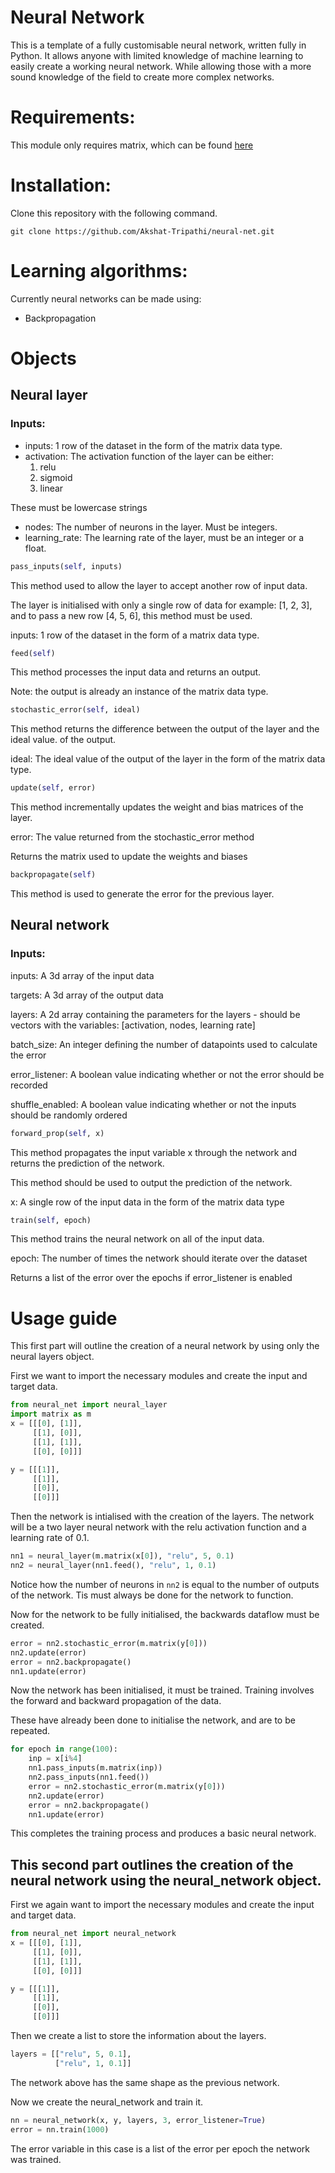 # Neural Network

This is a template of a fully customisable neural network, written fully in Python. It allows anyone with limited knowledge of machine learning to easily create a working neural network. While allowing those with a more sound knowledge of the field to create more complex networks.

# Requirements:
This module only requires matrix, which can be found [here](https://github.com/Akshat-Tripathi/matrix-lib)

# Installation:
Clone this repository with the following command.

``` git clone https://github.com/Akshat-Tripathi/neural-net.git ```

# Learning algorithms:
Currently neural networks can be made using:
* Backpropagation

# Objects

## Neural layer

### Inputs:
* inputs: 1 row of the dataset in the form of the matrix data type.
* activation: The activation function of the layer can be either:
    1. relu
    2. sigmoid
    3. linear
    
These must be lowercase strings
* nodes: The number of neurons in the layer. Must be integers.
* learning_rate: The learning rate of the layer, must be an integer or a float.

```Python 
pass_inputs(self, inputs)
```
This method used to allow the layer to accept another row of input data.

The layer is initialised with only a single row of data for example: [1, 2, 3], and to pass a new row [4, 5, 6], this method must be used.

inputs: 1 row of the dataset in the form of a matrix data type.

```Python 
feed(self)
```
This method processes the input data and returns an output.

Note: the output is already an instance of the matrix data type. 

```Python 
stochastic_error(self, ideal)
```
This method returns the difference between the output of the layer and the ideal value. of the output.

ideal: The ideal value of the output of the layer in the form of the matrix data type.

```Python 
update(self, error)
```
This method incrementally updates the weight and bias matrices of the layer.

error: The value returned from the stochastic_error method

Returns the matrix used to update the weights and biases

```Python 
backpropagate(self)
```
This method is used to generate the error for the previous layer.

## Neural network

### Inputs:
inputs: A 3d array of the input data

targets: A 3d array of the output data

layers: A 2d array containing the parameters for the layers - should be vectors with the variables: [activation, nodes, learning rate]

batch_size: An integer defining the number of datapoints used to calculate the error

error_listener: A boolean value indicating whether or not the error should be recorded

shuffle_enabled: A boolean value indicating whether or not the inputs should be randomly ordered

```Python 
forward_prop(self, x)
```
This method propagates the input variable x through the network and returns the prediction of the network.

This method should be used to output the prediction of the network.

x: A single row of the input data in the form of the matrix data type

```Python 
train(self, epoch)
```
This method trains the neural network on all of the input data.

epoch: The number of times the network should iterate over the dataset

Returns a list of the error over the epochs if error_listener is enabled

# Usage guide
This first part will outline the creation of a neural network by using only the neural layers object.

First we want to import the necessary modules and create the input and target data.
```Python
from neural_net import neural_layer
import matrix as m
x = [[[0], [1]],
     [[1], [0]],
     [[1], [1]],
     [[0], [0]]]

y = [[[1]],
     [[1]],
     [[0]],
     [[0]]]
```

Then the network is intialised with the creation of the layers. The network will be a two layer neural network with the relu activation function and a learning rate of 0.1.
```Python
nn1 = neural_layer(m.matrix(x[0]), "relu", 5, 0.1)
nn2 = neural_layer(nn1.feed(), "relu", 1, 0.1)
```
Notice how the number of neurons in `nn2` is equal to the number of outputs of the network. Tis must always be done for the network to function.

Now for the network to be fully initialised, the backwards dataflow must be created.
```Python
error = nn2.stochastic_error(m.matrix(y[0]))
nn2.update(error)
error = nn2.backpropagate()
nn1.update(error)
```

Now the network has been initialised, it must be trained. Training involves the forward and backward propagation of the data. 

These have already been done to initialise the network, and are to be repeated.
```Python
for epoch in range(100):
    inp = x[i%4]
    nn1.pass_inputs(m.matrix(inp))
    nn2.pass_inputs(nn1.feed())
    error = nn2.stochastic_error(m.matrix(y[0]))
    nn2.update(error)
    error = nn2.backpropagate()
    nn1.update(error)
```
This completes the training process and produces a basic neural network.

## This second part outlines the creation of the neural network using the neural_network object.

First we again want to import the necessary modules and create the input and target data.
```Python
from neural_net import neural_network
x = [[[0], [1]],
     [[1], [0]],
     [[1], [1]],
     [[0], [0]]]

y = [[[1]],
     [[1]],
     [[0]],
     [[0]]]
```

Then we create a list to store the information about the layers.
```Python
layers = [["relu", 5, 0.1],
          ["relu", 1, 0.1]]
```
The network above has the same shape as the previous network.

Now we create the neural_network and train it.
``` Python
nn = neural_network(x, y, layers, 3, error_listener=True)
error = nn.train(1000)
```
The error variable in this case is a list of the error per epoch the network was trained.
